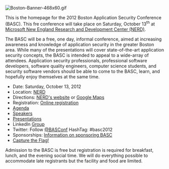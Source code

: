 ![Boston-Banner-468x60.gif](Boston-Banner-468x60.gif
"Boston-Banner-468x60.gif")

This is the homepage for the 2012 Boston Application Security Conference
(BASC). This fre conference will take place on Saturday, October
13<sup>th</sup> at [Microsoft New England Research and Development
Center (NERD)](http://microsoftcambridge.com/Default.aspx).

The BASC will be a free, one day, informal conference, aimed at
increasing awareness and knowledge of application security in the
greater Boston area. While many of the presentations will cover
state-of-the-art application security concepts, the BASC is intended to
appeal to a wide-array of attendees. Application security professionals,
professional software developers, software quality engineers, computer
science students, and security software vendors should be able to come
to the BASC, learn, and hopefully enjoy themselves at the same time.

  - Date: Saturday, October 13, 2012
  - Location: [NERD](http://microsoftcambridge.com/Default.aspx)
  - Directions: [NERD's
    website](http://microsoftcambridge.com/About/Directions/tabid/89/Default.aspx)
    or [Google
    Maps](http://maps.google.com/places/us/ma/cambridge/memorial-dr/1/-microsoft-new-england-research-and-development-center?hl=en&gl=us)
  - Registration: [Online registration](http://basc2012.eventbrite.com/)
  - [Agenda](2012_BASC_Agenda "wikilink")
  - [Speakers](2012_BASC_Speakers "wikilink")
  - [Presentations](2012_BASC_Presentations "wikilink")
  - LinkedIn
    [Group](https://www.linkedin.com/groups/Boston-Application-Security-Conference-BASC-4631647)
  - Twitter: Follow [@BASConf](http://twitter.com/#!/BASConf) HashTag:
    \#basc2012
  - Sponsorships: [Information on sponsoring
    BASC](2012_BASC_Sponsorship "wikilink")
  - [Capture the Flag\!](2012_BASC_CTF "wikilink")

Admission to the BASC is free but registration is required for
breakfast, lunch, and the evening social time. We will do everything
possible to accommodate late registrants but the facility and food are
limited.